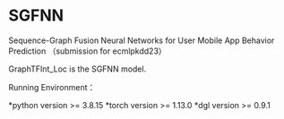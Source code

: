 # SGFNN
Sequence-Graph Fusion Neural Networks for User Mobile App Behavior Prediction
（submission for ecmlpkdd23）

GraphTFInt_Loc is the SGFNN model.

Running Environment：

*python version >= 3.8.15
*torch version >= 1.13.0
*dgl version >= 0.9.1
